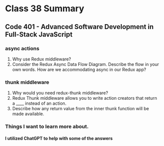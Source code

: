 # Class 38 Summary
## Code 401 - Advanced Software Development in Full-Stack JavaScript

### async actions
1. Why use Redux middleware?
2. Consider the Redux Async Data Flow Diagram. Describe the flow in your own words.
How are we accommodating async in our Redux app?

### thunk middleware
1. Why would you need redux-thunk middleware?
2. Redux Thunk middleware allows you to write action creators that return a ____ instead of an action.
3. Describe how any return value from the inner thunk function will be made available.

### Things I want to learn more about.

#### I utilized ChatGPT to help with some of the answers
